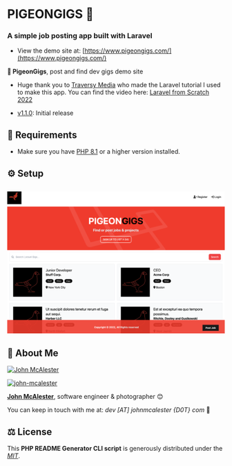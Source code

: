 # PIGEONGIGS 🚀

### A simple job posting app built with Laravel

* View the demo site at: [https://www.pigeongigs.com/](https://www.pigeongigs.com/)

**📄 PigeonGigs**, post and find dev gigs demo site

* Huge thank you to [Traversy Media](https://www.youtube.com/c/TraversyMedia) who made the Laravel tutorial I used to make this app. You can find the video here: [Laravel from Scratch 2022](https://www.youtube.com/watch?v=MYyJ4PuL4pY)

- [v1.1.0](https://github.com/johnmcalester/pigeongigs/releases/tag/v0.1.0): Initial release

## 📙 Requirements

* Make sure you have [PHP 8.1](https://www.php.net/releases/8_1_1.php) or a higher version installed.


## ⚙️ Setup

## 
![PigeonGigs UI](/public/images/screen.png)


## 🤠 About Me

[![John McAlester](https://s.gravatar.com/avatar/7c3e4768e237a7ffc1a333c8f0366c7d?s=200)](https://www.johnmcalester.com "John McAlester photography website")

[![john-mcalester][github-image]](https://github.com/johnmcalester)

**[John McAlester](https://www.johnmcalester.com)**, software engineer &amp; photographer 😊


You can keep in touch with me at: *dev [AT] johnmcalester {D0T} com* 📮


## ⚖️ License

This **PHP README Generator CLI script** is generously distributed under the *[MIT](https://opensource.org/licenses/MIT)*.


<!-- GitHub's Markdown reference links -->
[twitter-image]: https://img.shields.io/badge/Twitter-1DA1F2?style=for-the-badge&logo=twitter&logoColor=white
[github-image]: https://img.shields.io/badge/GitHub-100000?style=for-the-badge&logo=github&logoColor=white